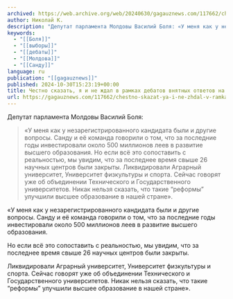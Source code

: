 ```yaml
---
archived: https://web.archive.org/web/20240630/gagauznews.com/117662/chestno-skazat-ya-i-ne-zhdal-v-ramkah-debatov-vnyatnyh-otvetov-na-voprosy-bolya.html
author: Николай К.
description: "Депутат парламента Молдовы Василий Боля: «У меня как у незарегистрированного кандидата были и другие вопросы. Санду и её команда говорили о том, что за последние годы инвестировали около 500 миллионов леев в развитие высшего образования. Но если всё это сопоставить с реальностью, мы увидим, что за последнее время свыше 26 научных центров были закрыты. Ликвидировали Аграрный университет, Университет физкультуры и спорта. Сейчас говорят уже об объединении Технического и Государственного университетов. Никак нельзя сказать, что такие “реформы” улучшили высшее образование в нашей стране»."
keywords:
  - "[[Боля]]"
  - "[[выборы]]"
  - "[[дебаты]]"
  - "[[Молдова]]"
  - "[[Санду]]"
language: ru
publication: "[[gagauznews]]"
published: 2024-10-30T15:23:19+00:00
title: Честно сказать, я и не ждал в рамках дебатов внятных ответов на вопросы — Боля
url: https://gagauznews.com/117662/chestno-skazat-ya-i-ne-zhdal-v-ramkah-debatov-vnyatnyh-otvetov-na-voprosy-bolya.html
---
```


Депутат парламента Молдовы Василий Боля:

> «У меня как у незарегистрированного кандидата были и другие вопросы. Санду и её команда говорили о том, что за последние годы инвестировали около 500 миллионов леев в развитие высшего образования.
> Но если всё это сопоставить с реальностью, мы увидим, что за последнее время свыше 26 научных центров были закрыты.
> Ликвидировали Аграрный университет, Университет физкультуры и спорта. Сейчас говорят уже об объединении Технического и Государственного университетов. Никак нельзя сказать, что такие “реформы” улучшили высшее образование в нашей стране».

«У меня как у незарегистрированного кандидата были и другие вопросы. Санду и её команда говорили о том, что за последние годы инвестировали около 500 миллионов леев в развитие высшего образования.

Но если всё это сопоставить с реальностью, мы увидим, что за последнее время свыше 26 научных центров были закрыты.

Ликвидировали Аграрный университет, Университет физкультуры и спорта. Сейчас говорят уже об объединении Технического и Государственного университетов. Никак нельзя сказать, что такие “реформы” улучшили высшее образование в нашей стране».